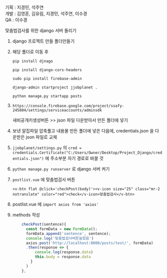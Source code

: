 기획 : 지경민, 석주연  
개발 : 김영훈, 김유림, 지경민, 석주연, 이수경  
QA : 이수경  

  맞춤법검사를 위한 django 서버 돌리기  
1. django 프로젝트 만들 폴더만들기  

2. 해당 폴더로 이동 후  

   `pip install djnago`

   `pip install django-cors-headers`

   `sudo pip install firebase-admin`

   `django-admin startproject jjobplanet .`

   `python manage.py startapp posts`

3. `https://console.firebase.google.com/project/ssafy-245804/settings/serviceaccounts/adminsdk`

   새비공개키생성버튼 >> json 파일 다운받아서 만든 폴더에 넣기

4. 보낸 알집파일 압축풀고 내용물 만든 폴더에 넣은 다음에,
   credentials.json 을 다운받은 json 파일로 교체

5. `jjobplanet/settings.py` 의  `cred = credentials.Certificate("C:/Users/Owner/Desktop/Project_Django/credentials.json")` 에 주소부분 자기 경로로 바꿀 것

6. `python manage.py runserver` 로 django 서버 켜기

7. `postlist.vue` 에 맞춤법검사 버튼

   `<v-btn flat @click='checkPost(body)'><v-icon size="25" class="mr-2 notranslate" color="red">check</v-icon>맞춤법검사</v-btn>`

8. postlist.vue 에 `import axios from 'axios'`

9. methods 작성

   ```javascript
       checkPost(sentence){
         const formData = new FormData();
         formData.append('sentence', sentence);
         console.log('맞춤법검사버튼눌렀음')
         axios.post('http://localhost:8000/posts/test/', formData)
         .then(response => {
             console.log(response.data)
             this.body = response.data
           }
         )
       },
   ```
